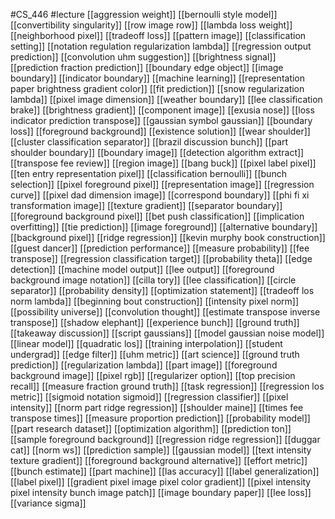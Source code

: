 #CS_446
#lecture
[[aggression weight]]
[[bernoulli style model]]
[[convertibility singularity]]
[[row image row]]
[[lambda loss weight]]
[[neighborhood pixel]]
[[tradeoff loss]]
[[pattern image]]
[[classification setting]]
[[notation regulation regularization lambda]]
[[regression output prediction]]
[[convolution uhm suggestion]]
[[brightness signal]]
[[prediction fraction prediction]]
[[boundary edge object]]
[[image boundary]]
[[indicator boundary]]
[[machine learning]]
[[representation paper brightness gradient color]]
[[fit prediction]]
[[snow regularization lambda]]
[[pixel image dimension]]
[[weather boundary]]
[[lee classification brake]]
[[brightness gradient]]
[[component image]]
[[exusia nose]]
[[loss indicator prediction transpose]]
[[gaussian symbol gaussian]]
[[boundary loss]]
[[foreground background]]
[[existence solution]]
[[wear shoulder]]
[[cluster classification separator]]
[[brazil discussion bunch]]
[[part shoulder boundary]]
[[boundary image]]
[[detection algorithm extract]]
[[transpose fee review]]
[[region image]]
[[bang buck]]
[[pixel label pixel]]
[[ten entry representation pixel]]
[[classification bernoulli]]
[[bunch selection]]
[[pixel foreground pixel]]
[[representation image]]
[[regression curve]]
[[pixel dad dimension image]]
[[correspond boundary]]
[[phi fi xi transformation image]]
[[texture gradient]]
[[separator boundary]]
[[foreground background pixel]]
[[bet push classification]]
[[implication overfitting]]
[[tie prediction]]
[[image foreground]]
[[alternative boundary]]
[[background pixel]]
[[ridge regression]]
[[kevin murphy book construction]]
[[guest dancer]]
[[prediction performance]]
[[measure probability]]
[[fee transpose]]
[[regression classification target]]
[[probability theta]]
[[edge detection]]
[[machine model output]]
[[lee output]]
[[foreground background image notation]]
[[cilla tory]]
[[lee classification]]
[[circle separator]]
[[probability density]]
[[optimization statement]]
[[tradeoff los norm lambda]]
[[beginning bout construction]]
[[intensity pixel norm]]
[[possibility universe]]
[[convolution thought]]
[[estimate transpose inverse transpose]]
[[shadow elephant]]
[[experience bunch]]
[[ground truth]]
[[takeaway discussion]]
[[script gaussians]]
[[model gaussian noise model]]
[[linear model]]
[[quadratic los]]
[[training interpolation]]
[[student undergrad]]
[[edge filter]]
[[uhm metric]]
[[art science]]
[[ground truth prediction]]
[[regularization lambda]]
[[part image]]
[[foreground background image]]
[[pixel rgb]]
[[regularizer option]]
[[top precision recall]]
[[measure fraction ground truth]]
[[task regression]]
[[regression los metric]]
[[sigmoid notation sigmoid]]
[[regression classifier]]
[[pixel intensity]]
[[norm part ridge regression]]
[[shoulder maine]]
[[times fee transpose times]]
[[measure proportion prediction]]
[[probability model]]
[[part research dataset]]
[[optimization algorithm]]
[[prediction ton]]
[[sample foreground background]]
[[regression ridge regression]]
[[duggar cat]]
[[norm ws]]
[[prediction sample]]
[[gaussian model]]
[[text intensity texture gradient]]
[[foreground background alternative]]
[[effort metric]]
[[bunch estimate]]
[[part machine]]
[[las accuracy]]
[[label generalization]]
[[label pixel]]
[[gradient pixel image pixel color gradient]]
[[pixel intensity pixel intensity bunch image patch]]
[[image boundary paper]]
[[lee loss]]
[[variance sigma]]
